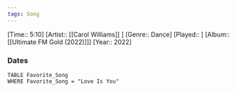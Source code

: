 ```yaml
---
tags: Song  
---
```

[Time:: 5:10]
[Artist:: [[Carol Williams]] ]
[Genre:: Dance]
[Played:: ]
[Album:: [[Ultimate FM Gold (2022)]]]
[Year:: 2022]
### Dates
````dataview
TABLE Favorite_Song
WHERE Favorite_Song = "Love Is You"
````